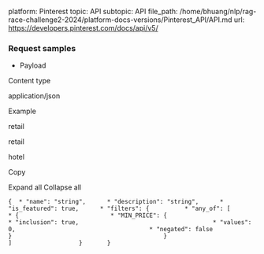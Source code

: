 platform: Pinterest
topic: API
subtopic: API
file_path: /home/bhuang/nlp/rag-race-challenge2-2024/platform-docs-versions/Pinterest_API/API.md
url: https://developers.pinterest.com/docs/api/v5/

### Request samples

* Payload

Content type

application/json

Example

retail

retail

hotel

Copy

Expand all Collapse all

`{  * "name": "string",      * "description": "string",      * "is_featured": true,      * "filters": {          * "any_of": [                  * {                          * "MIN_PRICE": {                                  * "inclusion": true,                                      * "values": 0,                                      * "negated": false                                                       }                                           }                               ]                   }       }`